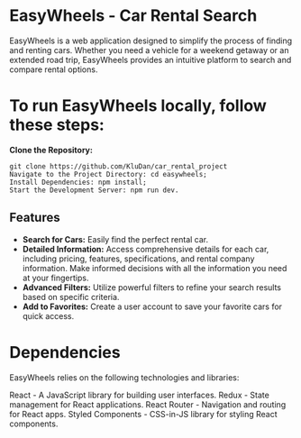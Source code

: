 # EasyWheels - Car Rental Search

EasyWheels is a web application designed to simplify the process of finding and renting cars. Whether you need a vehicle for a weekend getaway or an extended road trip, EasyWheels provides an intuitive platform to search and compare rental options.

# To run EasyWheels locally, follow these steps:

**Clone the Repository:**

```
git clone https://github.com/KluDan/car_rental_project
Navigate to the Project Directory: cd easywheels;
Install Dependencies: npm install;
Start the Development Server: npm run dev.
```

## Features

- **Search for Cars:**
  Easily find the perfect rental car.
- **Detailed Information:**
  Access comprehensive details for each car, including pricing, features, specifications, and rental company information. Make informed decisions with all the information you need at your fingertips.
- **Advanced Filters:**
  Utilize powerful filters to refine your search results based on specific criteria.
- **Add to Favorites:**
  Create a user account to save your favorite cars for quick access.

# Dependencies

EasyWheels relies on the following technologies and libraries:

React - A JavaScript library for building user interfaces.
Redux - State management for React applications.
React Router - Navigation and routing for React apps.
Styled Components - CSS-in-JS library for styling React components.
